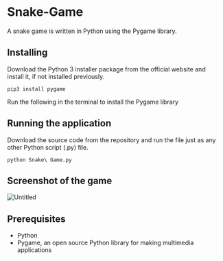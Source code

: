 # Snake-Game
A snake game is written in Python using the Pygame library.
## Installing
Download the Python 3 installer package from the official website and install it, if not installed previously.
```
pip3 install pygame
```
Run the following in the terminal to install the Pygame library

## Running the application
Download the source code from the repository and run the file just as any other Python script (.py) file.
```
python Snake\ Game.py
```

## Screenshot of the game
![Untitled](https://user-images.githubusercontent.com/56014427/114346899-c863c400-9b81-11eb-9b14-a99d287654f1.png)

## Prerequisites
* Python
* Pygame, an open source Python library for making multimedia applications

